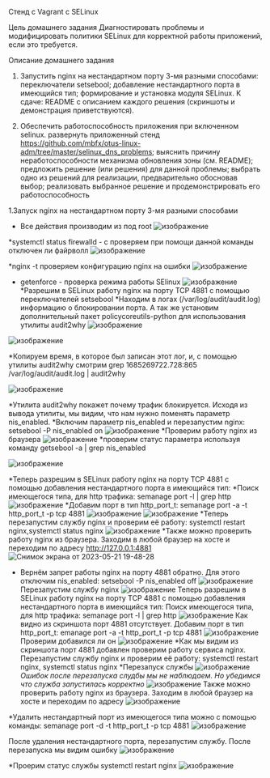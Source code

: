 Стенд с Vagrant c SELinux

Цель домашнего задания
Диагностировать проблемы и модифицировать политики SELinux для корректной работы приложений, если это требуется.

Описание домашнего задания
1. Запустить nginx на нестандартном порту 3-мя разными способами:
переключатели setsebool;
добавление нестандартного порта в имеющийся тип;
формирование и установка модуля SELinux.
К сдаче:
README с описанием каждого решения (скриншоты и демонстрация приветствуются). 

2. Обеспечить работоспособность приложения при включенном selinux.
развернуть приложенный стенд https://github.com/mbfx/otus-linux-adm/tree/master/selinux_dns_problems; 
выяснить причину неработоспособности механизма обновления зоны (см. README);
предложить решение (или решения) для данной проблемы;
выбрать одно из решений для реализации, предварительно обосновав выбор;
реализовать выбранное решение и продемонстрировать его работоспособность

1.Запуск nginx на нестандартном порту 3-мя разными способами 
* Все действия производим из под root
![изображение](https://github.com/AlexanderSerg-jun/hm_SElinux/assets/85576634/7d153bb5-8b37-4585-a988-9ec5a01421e2)

*systemctl status firewalld - с проверяем при помощи данной команды отключен ли файрволл
![изображение](https://github.com/AlexanderSerg-jun/hm_SElinux/assets/85576634/b054eedc-6fa5-4980-9edd-24d4baef9854)

*nginx -t проверяем конфигурацию nginx на ошибки
![изображение](https://github.com/AlexanderSerg-jun/hm_SElinux/assets/85576634/62bdab3d-6a5f-4a16-8269-3b4edf089dc3)
* getenforce - проверка режима работы SElinux
![изображение](https://github.com/AlexanderSerg-jun/hm_SElinux/assets/85576634/21d32779-85aa-44e4-abc3-b264ca2b44ba)
*Разрешим в SELinux работу nginx на порту TCP 4881 c помощью переключателей setsebool
*Находим в логах (/var/log/audit/audit.log) информацию о блокировании порта. А так же установим дополнительный пакет policycoreutils-python для использования утилиты audit2why
![изображение](https://github.com/AlexanderSerg-jun/hm_SElinux/assets/85576634/e7730529-5ab1-4e3e-be21-a35149c4b77f)

![изображение](https://github.com/AlexanderSerg-jun/hm_SElinux/assets/85576634/33c622bd-229d-4ddb-bea9-3c021b8042e9)

*Копируем время, в которое был записан этот лог, и, с помощью утилиты audit2why смотрим 	 grep 1685269722.728:865 /var/log/audit/audit.log | audit2why

![изображение](https://github.com/AlexanderSerg-jun/hm_SElinux/assets/85576634/1d508da1-d848-4447-ab9c-f87e23d7d36b)

*Утилита audit2why покажет почему трафик блокируется. Исходя из вывода утилиты, мы видим, что нам нужно поменять параметр nis_enabled.
*Включим параметр nis_enabled и перезапустим nginx: setsebool -P nis_enabled on
![изображение](https://github.com/AlexanderSerg-jun/hm_SElinux/assets/85576634/5bbc34ad-98f1-4609-98e1-aee431d6560b)
*Проверим работу nginx из браузера 
![изображение](https://github.com/AlexanderSerg-jun/hm_SElinux/assets/85576634/f4aa985c-5423-444e-a52b-1fc07f6f9a97)
*проверим статус параметра используя команду  getsebool -a | grep nis_enabled

![изображение](https://github.com/AlexanderSerg-jun/hm_SElinux/assets/85576634/6d667f8c-7cd1-4c6e-9461-a15ef9bd4904)

*Теперь разрешим в SELinux работу nginx на порту TCP 4881 c помощью добавления нестандартного порта в имеющийся тип:
*Поиск имеющегося типа, для http трафика: semanage port -l | grep http
![изображение](https://github.com/AlexanderSerg-jun/hm_SElinux/assets/85576634/2eb27898-5260-456d-84cc-0bc5f4c38c32)
*Добавим порт в тип http_port_t: semanage port -a -t http_port_t -p tcp 4881
![изображение](https://github.com/AlexanderSerg-jun/hm_SElinux/assets/85576634/25f9ec29-448b-4f45-a584-ee9cbb7d6edf)
![изображение](https://github.com/AlexanderSerg-jun/hm_SElinux/assets/85576634/7168b928-603c-4853-9dad-e5254108d878)
*Теперь перезапустим службу nginx и проверим её работу: systemctl restart nginx,systemctl status nginx
![изображение](https://github.com/AlexanderSerg-jun/hm_SElinux/assets/85576634/60a1d12d-c576-4282-99fc-3343e5f60ab1)
*Также можно проверить работу nginx из браузера. Заходим в любой браузер на хосте и переходим по адресу http://127.0.0.1:4881
![Снимок экрана от 2023-05-21 19-48-28](https://github.com/AlexanderSerg-jun/hm_SElinux/assets/85576634/8674f31e-d29c-48f8-9645-32e4b20de7cd)
* Вернём запрет работы nginx на порту 4881 обратно. Для этого отключим nis_enabled: setsebool -P nis_enabled off
 ![изображение](https://github.com/AlexanderSerg-jun/hm_SElinux/assets/85576634/a8ad987d-8b89-4a16-983f-4a2f2a9894cd)
 Перезапустим службу nginx
 ![изображение](https://github.com/AlexanderSerg-jun/hm_SElinux/assets/85576634/27d290cd-eb1d-49d7-9fa4-fca5dfb7709f)
Теперь разрешим в SELinux работу nginx на порту TCP 4881 c помощью добавления нестандартного порта в имеющийся тип:
Поиск имеющегося типа, для http трафика: semanage port -l | grep http
![изображение](https://github.com/AlexanderSerg-jun/hm_SElinux/assets/85576634/c319f78d-6163-4ca9-9018-e4d6ebfc19d6)
Как видно из скриншота порт 4881 отсутствует.
Добавим порт в тип http_port_t: emanage port -a -t http_port_t -p tcp 4881
![изображение](https://github.com/AlexanderSerg-jun/hm_SElinux/assets/85576634/8df4adf2-729c-4e87-bc58-57efcc51598c)
Проверим добавился ли он 
![изображение](https://github.com/AlexanderSerg-jun/hm_SElinux/assets/85576634/6bffe4b2-00be-4bf3-9ee4-8155dc942b98)
 *Как мы видим из скриншота порт 4881 добавлен
 проверим работу сервиса nginx.
 Перезапустим службу nginx и проверим её работу: systemctl restart nginx, systemctl status nginx
 *Перезапуск службы
 ![изображение](https://github.com/AlexanderSerg-jun/hm_SElinux/assets/85576634/cafec6c1-6259-43aa-86e2-f0e9d0c0da73)
*Ошибок после перезапуска слудбы мы не наблюдаем. Но убедимся что служба запустилась корректно*
![изображение](https://github.com/AlexanderSerg-jun/hm_SElinux/assets/85576634/3a2c3111-d250-4609-8d06-4bc618f0d030)
Также можно проверить работу nginx из браузера. Заходим в любой браузер на хосте и переходим по адресу 
![изображение](https://github.com/AlexanderSerg-jun/hm_SElinux/assets/85576634/f4aa985c-5423-444e-a52b-1fc07f6f9a97)


*Удалить нестандартный порт из имеющегося типа можно с помощью команды: semanage port -d -t http_port_t -p tcp 4881
![изображение](https://github.com/AlexanderSerg-jun/hm_SElinux/assets/85576634/41b54614-3ee8-4825-80b9-b5acd316d5b8)

После удаления нестандартного порта, перезапустим службу. После перезапуска мы видим ошибку
![изображение](https://github.com/AlexanderSerg-jun/hm_SElinux/assets/85576634/9ea0cea8-114f-407e-a5f2-39b458e217b7)

*Проерим статус службы systemctl restart nginx 
![изображение](https://github.com/AlexanderSerg-jun/hm_SElinux/assets/85576634/a5d485f9-8cec-4d8f-bd8a-2aad7567eb70)













































